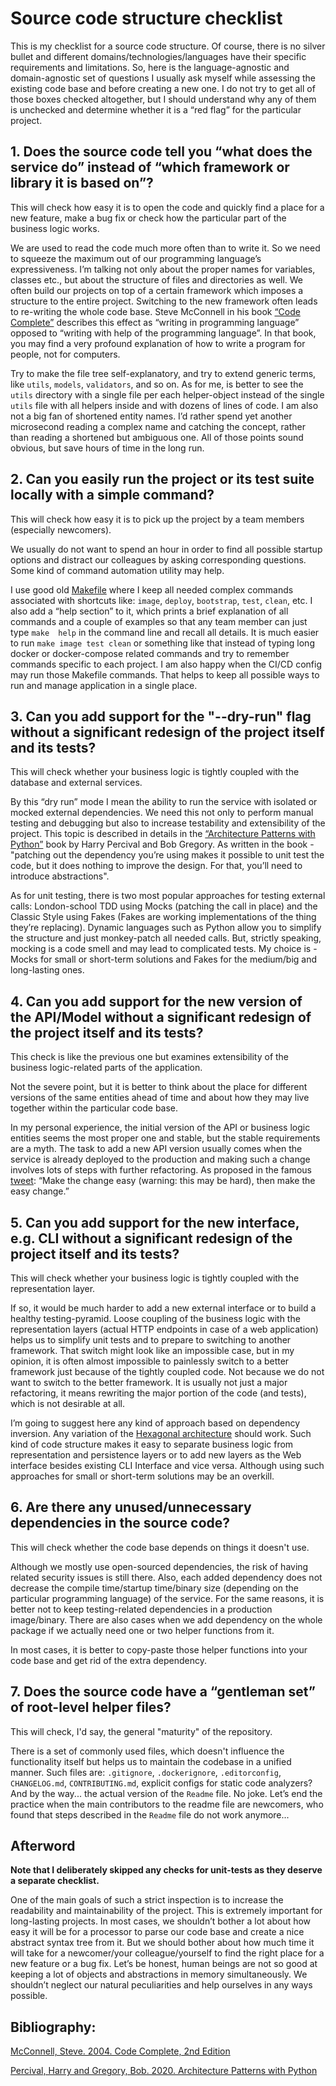 # Source code structure checklist

This is my checklist for a source code structure. Of course, there is no silver bullet and different 
domains/technologies/languages have their specific requirements and limitations. So, here is the language-agnostic 
and domain-agnostic set of questions I usually ask myself while assessing the existing code base 
and before creating a new one. I do not try to get all of those boxes checked altogether, but I should understand 
why any of them is unchecked and determine whether it is a “red flag” for the particular project.


## 1. Does the source code tell you “what does the service do” instead of “which framework or library it is based on”?

This will check how easy it is to open the code and quickly find a place for a new feature, make a bug fix or check 
how the particular part of the business logic works. 

We are used to read the code much more often than to write it. So we need to squeeze the maximum out of our 
programming language’s expressiveness. I’m talking not only about the proper names for variables, classes etc., 
but about the structure of files and directories as well. We often build our projects on top of a certain framework 
which imposes a structure to the entire project. Switching to the new framework often leads to re-writing the whole 
code base. Steve McConnell in his book [“Code Complete”](https://www.oreilly.com/library/view/code-complete-2nd/0735619670/) 
describes this effect as “writing in programming language” opposed to “writing with help of the programming language”. 
In that book, you may find a very profound explanation of how to write a program for people, not for computers.

Try to make the file tree self-explanatory, and try to extend generic terms, like `utils`, `models`, `validators`, and so on.
As for me, is better to see the `utils` directory with a single file per each helper-object instead of the single `utils` 
file with all helpers inside and with dozens of lines of code. I am also not a big fan of shortened entity names. 
I’d rather spend yet another microsecond reading a complex name and catching the concept, 
rather than reading a shortened but ambiguous one. 
All of those points sound obvious, but save hours of time in the long run.


## 2. Can you easily run the project or its test suite locally with a simple command?

This will check how easy it is to pick up the project by a team members (especially newcomers).

We usually do not want to spend an hour in order to find all possible startup options and distract our colleagues 
by asking corresponding questions. Some kind of command automation utility may help. 

I use good old [Makefile](https://en.wikipedia.org/wiki/Make_(software)#Makefile) where I keep all needed complex 
commands associated with shortcuts like: `image`, `deploy`, `bootstrap`, `test`, `clean`, etc. I also add a “help section” to it, 
which prints a brief explanation of all commands and a couple of examples so that any team member can just type `make 
help` in the command line and recall all details. It is much easier to run `make image test clean` or something like that 
instead of typing long docker or docker-compose related commands and try to remember commands specific to each project. 
I am also happy when the CI/CD config may run those Makefile commands. That helps to keep all possible ways to run 
and manage application in a single place.


## 3. Can you add support for the "--dry-run" flag without a significant redesign of the project itself and its tests?

This will check whether your business logic is tightly coupled with the database and external services.

By this “dry run” mode I mean the ability to run the service with isolated or mocked external dependencies.
We need this not only to perform manual testing and debugging but also to increase testability and extensibility 
of the project. This topic is described in details in the 
[“Architecture Patterns with Python”](https://www.oreilly.com/library/view/architecture-patterns-with/9781492052197/) 
book by Harry Percival and Bob Gregory. As written in the book - "patching out the dependency you’re using makes it 
possible to unit test the code, but it does nothing to improve the design. For that, you’ll need to introduce
abstractions". 

As for unit testing, there is two most popular approaches for testing external calls: 
London-school TDD using Mocks (patching the call in place) and the Classic Style using Fakes (Fakes are working implementations 
of the thing they’re replacing). Dynamic languages such as Python allow you to simplify the structure 
and just monkey-patch all needed calls. But, strictly speaking, mocking is a code smell and may lead to complicated tests.
My choice is - Mocks for small or short-term solutions and Fakes for the medium/big and long-lasting ones.


## 4. Can you add support for the new version of the API/Model without a significant redesign of the project itself and its tests?

This check is like the previous one but examines extensibility of the business logic-related parts of the application. 

Not the severe point, but it is better to think about the place for different versions of the same entities ahead 
of time and about how they may live together within the particular code base. 

In my personal experience, the initial version of the API or business logic entities seems the most proper one and stable, 
but the stable requirements are a myth. 
The task to add a new API version usually comes when the service is already deployed to the production and making 
such a change involves lots of steps with further refactoring. 
As proposed in the famous [tweet](https://twitter.com/kentbeck/status/250733358307500032): 
“Make the change easy (warning: this may be hard), then make the easy change.”


## 5. Can you add support for the new interface, e.g. CLI without a significant redesign of the project itself and its tests?

This will check whether your business logic is tightly coupled with the representation layer. 

If so, it would be much harder to add a new external interface or to build a healthy testing-pyramid. 
Loose coupling of the business logic with the representation layers (actual HTTP endpoints in case of a web application) 
helps us to simplify unit tests and to prepare to switching to another framework. That switch might look 
like an impossible case, but in my opinion, it is often almost impossible to painlessly switch to a better framework 
just because of the tightly coupled code. Not because we do not want to switch to the better framework. 
It is usually not just a major refactoring, it means rewriting the major portion of the code (and tests), 
which is not desirable at all. 

I’m going to suggest here any kind of approach based on dependency inversion. 
Any variation of the [Hexagonal architecture](https://en.wikipedia.org/wiki/Hexagonal_architecture_(software)) should work.
Such kind of code structure makes it easy to separate business logic from representation and persistence layers 
or to add new layers as the Web interface besides existing CLI Interface and vice versa. 
Although using such approaches for small or short-term solutions may be an overkill.


## 6. Are there any unused/unnecessary dependencies in the source code?

This will check whether the code base depends on things it doesn't use.

Although we mostly use open-sourced dependencies, the risk of having related security issues is still there. 
Also, each added dependency does not decrease the compile time/startup time/binary size (depending on the particular 
programming language) of the service. For the same reasons, it is better not to keep testing-related dependencies 
in a production image/binary. There are also cases when we add dependency on the whole package if we actually need 
one or two helper functions from it. 

In most cases, it is better to copy-paste those helper functions into your code 
base and get rid of the extra dependency.


## 7. Does the source code have a “gentleman set” of root-level helper files?

This will check, I'd say, the general "maturity" of the repository. 

There is a set of commonly used files, which doesn't influence the functionality itself but helps us to 
maintain the codebase in a unified manner.
Such files are: `.gitignore`, `.dockerignore`, `.editorconfig`, `CHANGELOG.md`, `CONTRIBUTING.md`, explicit configs 
for static code analyzers? And by the way... the actual version of the `Readme` file. No joke. 
Let’s end the practice when the main contributors to the readme file are newcomers, who found that steps described 
in the `Readme` file do not work anymore...



## Afterword

**Note that I deliberately skipped any checks for unit-tests as they deserve a separate checklist.**

One of the main goals of such a strict inspection is to increase the readability and maintainability of the project. 
This is extremely important for long-lasting projects. In most cases, we shouldn’t bother a lot about how easy it will 
be for a processor to parse our code base and create a nice abstract syntax tree from it. But we should bother about 
how much time it will take for a newcomer/your colleague/yourself to find the right place for a new feature or a bug fix. 
Let’s be honest, human beings are not so good at keeping a lot of objects and abstractions in memory simultaneously. 
We shouldn’t neglect our natural peculiarities and help ourselves in any ways possible.

## Bibliography:

[McConnell, Steve. 2004. Code Complete, 2nd Edition](https://www.oreilly.com/library/view/code-complete-2nd/0735619670/) 

[Percival, Harry and Gregory, Bob. 2020. Architecture Patterns with Python](https://www.oreilly.com/library/view/architecture-patterns-with/9781492052197/)

